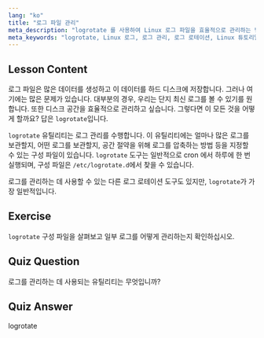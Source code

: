 ```yaml
---
lang: "ko"
title: "로그 파일 관리"
meta_description: "logrotate 를 사용하여 Linux 로그 파일을 효율적으로 관리하는 방법을 배우십시오. 디스크 공간을 절약하기 위한 로그 로테이션, 압축 및 구성을 알아보세요. 오늘 학습을 시작하세요!"
meta_keywords: "logrotate, Linux 로그, 로그 관리, 로그 로테이션, Linux 튜토리얼, 초보자, 가이드, 디스크 공간"
---
```


## Lesson Content

로그 파일은 많은 데이터를 생성하고 이 데이터를 하드 디스크에 저장합니다. 그러나 여기에는 많은 문제가 있습니다. 대부분의 경우, 우리는 단지 최신 로그를 볼 수 있기를 원합니다. 또한 디스크 공간을 효율적으로 관리하고 싶습니다. 그렇다면 이 모든 것을 어떻게 할까요? 답은 `logrotate`입니다.

`logrotate` 유틸리티는 로그 관리를 수행합니다. 이 유틸리티에는 얼마나 많은 로그를 보관할지, 어떤 로그를 보관할지, 공간 절약을 위해 로그를 압축하는 방법 등을 지정할 수 있는 구성 파일이 있습니다. `logrotate` 도구는 일반적으로 cron 에서 하루에 한 번 실행되며, 구성 파일은 `/etc/logrotate.d`에서 찾을 수 있습니다.

로그를 관리하는 데 사용할 수 있는 다른 로그 로테이션 도구도 있지만, `logrotate`가 가장 일반적입니다.

## Exercise

`logrotate` 구성 파일을 살펴보고 일부 로그를 어떻게 관리하는지 확인하십시오.

## Quiz Question

로그를 관리하는 데 사용되는 유틸리티는 무엇입니까?

## Quiz Answer

logrotate
